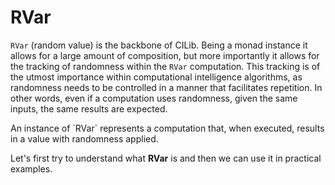 # RVar

`RVar` (random value) is the backbone of CILib. 
Being a monad instance it allows for a large amount of composition, but more importantly it allows for the tracking of randomness within the `RVar` computation.
This tracking is of the utmost importance within computational intelligence algorithms, as randomness needs to be controlled in a manner that facilitates repetition.
In other words, even if a computation uses randomness, given the same inputs, the same results are expected.

<div class="callout callout-info">
An instance of `RVar` represents a computation that, when executed, results in a value with randomness applied.
</div>

Let's first try to understand what **RVar** is and then we can use it in practical examples.